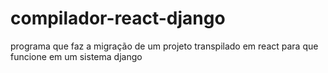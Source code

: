 # compilador-react-django
programa que faz a migração de um projeto transpilado em react para que funcione em um sistema django
